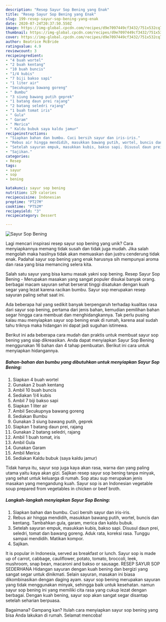 ```yaml
---
description: "Resep Sayur Sop Bening yang Enak"
title: "Resep Sayur Sop Bening yang Enak"
slug: 199-resep-sayur-sop-bening-yang-enak
date: 2020-07-24T20:37:50.550Z
image: https://img-global.cpcdn.com/recipes/d9e7097449cf3432/751x532cq70/sayur-sop-bening-foto-resep-utama.jpg
thumbnail: https://img-global.cpcdn.com/recipes/d9e7097449cf3432/751x532cq70/sayur-sop-bening-foto-resep-utama.jpg
cover: https://img-global.cpcdn.com/recipes/d9e7097449cf3432/751x532cq70/sayur-sop-bening-foto-resep-utama.jpg
author: Beatrice McBride
ratingvalue: 4.9
reviewcount: 3
recipeingredient:
- "4 buah wortel"
- "2 buah kentang"
- "10 buah buncis"
- "1/4 kubis"
- "7 biji bakso sapi"
- "1 liter air"
- "Secukupnya bawang goreng"
- " Bumbu"
- "3 siung bawang putih geprek"
- "1 batang daun prei rajang"
- "2 batang seledri rajang"
- "1 buah tomat iris"
- " Gula"
- " Garam"
- " Merica"
- " Kaldu bubuk saya kaldu jamur"
recipeinstructions:
- "Siapkan bahan dan bumbu. Cuci bersih sayur dan iris-iris."
- "Rebus air hingga mendidih, masukkan bawang putih, wortel, buncis dan kentang. Tambahkan gula, garam, merica dan kaldu bubuk."
- "Setelah sayuran empuk, masukkan kubis, bakso sapi. Disusul daun prei, seledri, tomat dan bawang goreng. Aduk rata, koreksi rasa. Tunggu sampai mendidih. Matikan kompor."
- "Sajikan."
categories:
- Resep
tags:
- sayur
- sop
- bening

katakunci: sayur sop bening 
nutrition: 129 calories
recipecuisine: Indonesian
preptime: "PT27M"
cooktime: "PT52M"
recipeyield: "3"
recipecategory: Dessert

---
```



![Sayur Sop Bening](https://img-global.cpcdn.com/recipes/d9e7097449cf3432/751x532cq70/sayur-sop-bening-foto-resep-utama.jpg)

Lagi mencari inspirasi resep sayur sop bening yang unik? Cara menyiapkannya memang tidak susah dan tidak juga mudah. Jika salah mengolah maka hasilnya tidak akan memuaskan dan justru cenderung tidak enak. Padahal sayur sop bening yang enak harusnya sih mempunyai aroma dan rasa yang bisa memancing selera kita.

Salah satu sayur yang bisa kamu masak yakni sop bening. Resep Sayur Sop Bening - Merupakan masakan yang sangat populer disukai banyak orang. berbagai macam sayuran sehat berserat tinggi disatukan dengan kuah segar yang lezat karena racikan bumbu. Sayur sop merupakan resep sayuran paling sehat saat ini.

Ada beberapa hal yang sedikit banyak berpengaruh terhadap kualitas rasa dari sayur sop bening, pertama dari jenis bahan, kemudian pemilihan bahan segar hingga cara membuat dan menghidangkannya. Tak perlu pusing kalau mau menyiapkan sayur sop bening enak di rumah, karena asal sudah tahu triknya maka hidangan ini dapat jadi suguhan istimewa.


Berikut ini ada beberapa cara mudah dan praktis untuk membuat sayur sop bening yang siap dikreasikan. Anda dapat menyiapkan Sayur Sop Bening menggunakan 16 bahan dan 4 tahap pembuatan. Berikut ini cara untuk menyiapkan hidangannya.

<!--inarticleads1-->

##### Bahan-bahan dan bumbu yang dibutuhkan untuk menyiapkan Sayur Sop Bening:

1. Siapkan 4 buah wortel
1. Gunakan 2 buah kentang
1. Ambil 10 buah buncis
1. Sediakan 1/4 kubis
1. Ambil 7 biji bakso sapi
1. Siapkan 1 liter air
1. Ambil Secukupnya bawang goreng
1. Sediakan  Bumbu
1. Gunakan 3 siung bawang putih, geprek
1. Siapkan 1 batang daun prei, rajang
1. Gunakan 2 batang seledri, rajang
1. Ambil 1 buah tomat, iris
1. Ambil  Gula
1. Gunakan  Garam
1. Ambil  Merica
1. Sediakan  Kaldu bubuk (saya kaldu jamur)


Tidak hanya itu, sayur sop juga kaya akan rasa, warna dan yang paling utama yaitu kaya akan gizi. Sajikan resep sayur sop bening tanpa minyak, yang sehat untuk keluarga di rumah. Sop atau sup merupakan jenis masakan yang mengandung kuah. Sayur sop is an Indonesian vegetable soup prepared from vegetables in chicken or beef broth. 

<!--inarticleads2-->

##### Langkah-langkah menyiapkan Sayur Sop Bening:

1. Siapkan bahan dan bumbu. Cuci bersih sayur dan iris-iris.
1. Rebus air hingga mendidih, masukkan bawang putih, wortel, buncis dan kentang. Tambahkan gula, garam, merica dan kaldu bubuk.
1. Setelah sayuran empuk, masukkan kubis, bakso sapi. Disusul daun prei, seledri, tomat dan bawang goreng. Aduk rata, koreksi rasa. Tunggu sampai mendidih. Matikan kompor.
1. Sajikan.


It is popular in Indonesia, served as breakfast or lunch. Sayur sop is made up of carrot, cabbage, cauliflower, potato, tomato, broccoli, leek, mushroom, snap bean, macaroni and bakso or sausage. RESEP SAYUR SOP SEDERHANA Hidangan sayuran dengan kuah bening dan bergizi yang sangat segar untuk dinikmati. Selain sayuran, masakan ini biasa dikombinasikan dengan daging ayam. sayur sop bening merupakan sayuran yang tidak menggunakan minyak, sehingga baik untuk kesehatan. namun sayur sop bening ini yang memiliki cita rasa yang cukup lezat dengan berbagai. Dengan kuah bening, sayur sop akan sangat segar disantap setelah seharian berpuasa. 

Bagaimana? Gampang kan? Itulah cara menyiapkan sayur sop bening yang bisa Anda lakukan di rumah. Selamat mencoba!
